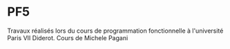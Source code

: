 # PF5
Travaux réalisés lors du cours de programmation fonctionnelle à l'université Paris VII Diderot. Cours de Michele Pagani
